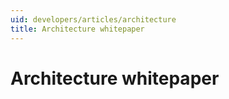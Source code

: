 ```yaml
---
uid: developers/articles/architecture
title: Architecture whitepaper
---
```


# Architecture whitepaper
